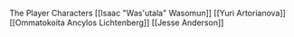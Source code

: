 The Player Characters
[[Isaac "Was'utala" Wasomun]]
[[Yuri Artorianova]]
[[Ommatokoita Ancylos Lichtenberg]]
[[Jesse Anderson]]